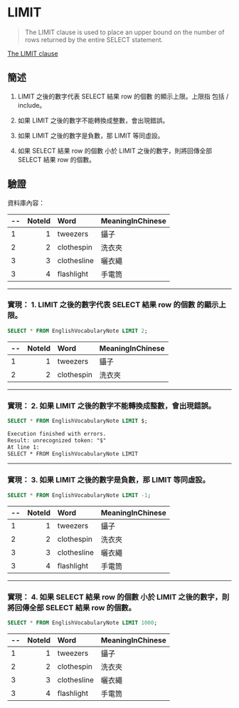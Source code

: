 # LIMIT


> The LIMIT clause is used to place an upper bound on the number of rows returned by the entire SELECT statement.

[The LIMIT clause](https://www.sqlite.org/lang_select.html#limitoffset)


## 簡述


1. LIMIT 之後的數字代表 SELECT 結果 row 的個數 的顯示上限。上限指 包括 / include。

1. 如果 LIMIT 之後的數字不能轉換成整數，會出現錯誤。

1. 如果 LIMIT 之後的數字是負數，那 LIMIT 等同虛設。

1. 如果 SELECT 結果 row 的個數 小於 LIMIT 之後的數字，則將回傳全部 SELECT 結果 row 的個數。


## 驗證


資料庫內容：


--|NoteId|Word|MeaningInChinese
--|------:|:-----------|:-------------
1 |1 |tweezers   |  鑷子
2 |2 |clothespin |	洗衣夾
3 |3 |clothesline|	曬衣繩
3 |4 |flashlight |	手電筒

---

### 實現： 1. LIMIT 之後的數字代表 SELECT 結果 row 的個數 的顯示上限。


```sql
SELECT * FROM EnglishVocabularyNote LIMIT 2;
```

--|NoteId|Word|MeaningInChinese
--|------:|:-----------|:-------------
1 |1 |tweezers   |  鑷子
2 |2 |clothespin |	洗衣夾

---

### 實現： 2. 如果 LIMIT 之後的數字不能轉換成整數，會出現錯誤。


```sql
SELECT * FROM EnglishVocabularyNote LIMIT $;
```

```txt
Execution finished with errors.
Result: unrecognized token: "$"
At line 1:
SELECT * FROM EnglishVocabularyNote LIMIT
```

---

### 實現： 3. 如果 LIMIT 之後的數字是負數，那 LIMIT 等同虛設。


```sql
SELECT * FROM EnglishVocabularyNote LIMIT -1;
```

--|NoteId|Word|MeaningInChinese
--|------:|:-----------|:-------------
1 |1 |tweezers   |  鑷子
2 |2 |clothespin |	洗衣夾
3 |3 |clothesline|	曬衣繩
3 |4 |flashlight |	手電筒

---

### 實現： 4. 如果 SELECT 結果 row 的個數 小於 LIMIT 之後的數字，則將回傳全部 SELECT 結果 row 的個數。


```sql
SELECT * FROM EnglishVocabularyNote LIMIT 1000;
```

--|NoteId|Word|MeaningInChinese
--|------:|:-----------|:-------------
1 |1 |tweezers   |  鑷子
2 |2 |clothespin |	洗衣夾
3 |3 |clothesline|	曬衣繩
3 |4 |flashlight |	手電筒
